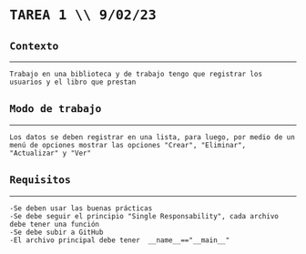 # ````TAREA 1 \\ 9/02/23````
## ````Contexto````
--- 
    Trabajo en una biblioteca y de trabajo tengo que registrar los usuarios y el libro que prestan
   
## ````Modo de trabajo````
---
    Los datos se deben registrar en una lista, para luego, por medio de un menú de opciones mostrar las opciones "Crear", "Eliminar", "Actualizar" y "Ver"

## ````Requisitos````
---
    -Se deben usar las buenas prácticas
    -Se debe seguir el principio "Single Responsability", cada archivo debe tener una función
    -Se debe subir a GitHub
    -El archivo principal debe tener  __name__=="__main__"
